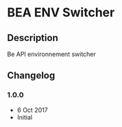 # BEA ENV Switcher #

## Description ##

Be API environnement switcher

## Changelog ##

### 1.0.0
* 6 Oct 2017
* Initial